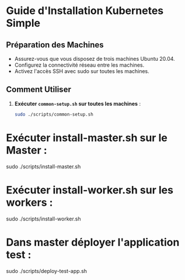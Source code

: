 # Guide d'Installation Kubernetes Simple

## Préparation des Machines
- Assurez-vous que vous disposez de trois machines Ubuntu 20.04.
- Configurez la connectivité réseau entre les machines.
- Activez l'accès SSH avec sudo sur toutes les machines.

## Comment Utiliser
1. **Exécuter `common-setup.sh` sur toutes les machines** :
   ```bash
   sudo ./scripts/common-setup.sh

# Exécuter install-master.sh sur le Master :
sudo ./scripts/install-master.sh

# Exécuter install-worker.sh sur les workers :
sudo ./scripts/install-worker.sh

# Dans master déployer l'application test :
sudo ./scripts/deploy-test-app.sh
